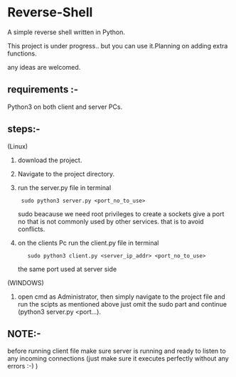 # Reverse-Shell
A simple reverse shell written in Python.

This project is under progress.. but you can use it.Planning on adding extra functions.

any ideas are welcomed.

## requirements :-
   Python3 on both client and server PCs.
## steps:-
  (Linux)
1. download the project.
2. Navigate to the project directory.
3. run the  server.py file in terminal

        sudo python3 server.py <port_no_to_use>
        
   
     sudo beacause we need root privileges to create a sockets
     give a port no that is not commonly used by other services. that is to avoid conflicts.
         
 4. on the clients Pc run the client.py file in  terminal
 
           sudo python3 client.py <server_ip_addr> <port_no_to_use> 
            
      the same port used at server side
      
     
  (WINDOWS)
    
 1. open cmd as Administrator, then simply navigate to the project file and run the scipts as mentioned above just omit the sudo
    part and continue (python3 server.py <port...).
  
  

  
  
  ## NOTE:- 
   before running client file make sure server is running and ready to listen to any incoming connections (just make sure 
   it executes perfectly without any errors :-) )
